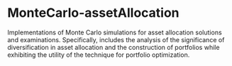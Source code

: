 # MonteCarlo-assetAllocation
Implementations of Monte Carlo simulations for asset allocation solutions and examinations. Specifically, 
includes the analysis of the significance of diversification in asset allocation and the construction of 
portfolios while exhibiting the utility of the technique for portfolio optimization.
